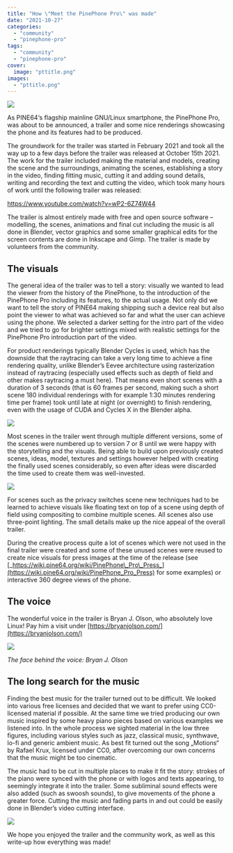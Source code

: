 ```yaml
---
title: "How \"Meet the PinePhone Pro\" was made"
date: "2021-10-27"
categories: 
  - "community"
  - "pinephone-pro"
tags: 
  - "community"
  - "pinephone-pro"
cover: 
  image: "pttitle.png"
images:
  - "pttitle.png"
---
```


![](/blog/images/pttitle.png)

As PINE64‘s flagship mainline GNU/Linux smartphone, the PinePhone Pro, was about to be announced, a trailer and some nice renderings showcasing the phone and its features had to be produced.

The groundwork for the trailer was started in February 2021 and took all the way up to a few days before the trailer was released at October 15th 2021. The work for the trailer included making the material and models, creating the scene and the surroundings, animating the scenes, establishing a story in the video, finding fitting music, cutting it and adding sound details, writing and recording the text and cutting the video, which took many hours of work until the following trailer was released:

https://www.youtube.com/watch?v=wP2-6Z74W44

The trailer is almost entirely made with free and open source software – modelling, the scenes, animations and final cut including the music is all done in Blender, vector graphics and some smaller graphical edits for the screen contents are done in Inkscape and Gimp. The trailer is made by volunteers from the community.

## The visuals

The general idea of the trailer was to tell a story: visually we wanted to lead the viewer from the history of the PinePhone, to the introduction of the PinePhone Pro including its features, to the actual usage. Not only did we want to tell the story of PINE64 making shipping such a device real but also point the viewer to what was achieved so far and what the user can achieve using the phone. We selected a darker setting for the intro part of the video and we tried to go for brighter settings mixed with realistic settings for the PinePhone Pro introduction part of the video.

For product renderings typically Blender Cycles is used, which has the downside that the raytracing can take a very long time to achieve a fine rendering quality, unlike Blender’s Eevee architecture using rasterization instead of raytracing (especially used effects such as depth of field and other makes raytracing a must here). That means even short scenes with a duration of 3 seconds (that is 60 frames per second, making such a short scene 180 individual renderings with for example 1:30 minutes rendering time per frame) took until late at night (or overnight) to finish rendering, even with the usage of CUDA and Cycles X in the Blender alpha.

![](/blog/images/pt3-1024x564.png)

Most scenes in the trailer went through multiple different versions, some of the scenes were numbered up to version 7 or 8 until we were happy with the storytelling and the visuals. Being able to build upon previously created scenes, ideas, model, textures and settings however helped with creating the finally used scenes considerably, so even after ideas were discarded the time used to create them was well-invested.

![](/blog/images/pt2-1024x564.png)

For scenes such as the privacy switches scene new techniques had to be learned to achieve visuals like floating text on top of a scene using depth of field using compositing to combine multiple scenes. All scenes also use three-point lighting. The small details make up the nice appeal of the overall trailer.

During the creative process quite a lot of scenes which were not used in the final trailer were created and some of these unused scenes were reused to create nice visuals for press images at the time of the release (see [_https://wiki.pine64.org/wiki/PinePhone\_Pro\_Press_](https://wiki.pine64.org/wiki/PinePhone_Pro_Press) for some examples) or interactive 360 degree views of the phone.

## The voice

The wonderful voice in the trailer is Bryan J. Olson, who absolutely love Linux! Pay him a visit under [https://bryanjolson.com/](https://bryanjolson.com/)

![](/blog/images/ptbryan.jpg)

_The face behind the voice: Bryan J. Olson_

## The long search for the music

Finding the best music for the trailer turned out to be difficult. We looked into various free licenses and decided that we want to prefer using CC0-licensed material if possible. At the same time we tried producing our own music inspired by some heavy piano pieces based on various examples we listened into. In the whole process we sighted material in the low three figures, including various styles such as jazz, classical music, synthwave, lo-fi and generic ambient music. As best fit turned out the song „Motions“ by Rafael Krux, licensed under CC0, after overcoming our own concerns that the music might be too cinematic.

The music had to be cut in multiple places to make it fit the story: strokes of the piano were synced with the phone or with logos and texts appearing, to seemingly integrate it into the trailer. Some subliminal sound effects were also added (such as swoosh sounds), to give movements of the phone a greater force. Cutting the music and fading parts in and out could be easily done in Blender’s video cutting interface.

![](/blog/images/pt1-1024x564.png)

We hope you enjoyed the trailer and the community work, as well as this write-up how everything was made!
